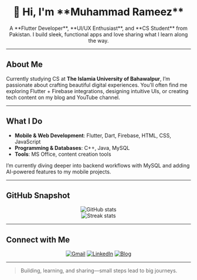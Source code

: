 <!-- GitHub Profile README -->

<h1 align="center">👋 Hi, I'm **Muhammad Rameez**</h1>

<p align="center">
  A **Flutter Developer**, **UI/UX Enthusiast**, and **CS Student** from Pakistan. I build sleek, functional apps and love sharing what I learn along the way.
</p>

---

##  About Me

Currently studying CS at **The Islamia University of Bahawalpur**, I’m passionate about crafting beautiful digital experiences. You'll often find me exploring Flutter + Firebase integrations, designing intuitive UIs, or creating tech content on my blog and YouTube channel.

---

##  What I Do

- **Mobile & Web Development**: Flutter, Dart, Firebase, HTML, CSS, JavaScript  
- **Programming & Databases**: C++, Java, MySQL  
- **Tools**: MS Office, content creation tools  

I’m currently diving deeper into backend workflows with MySQL and adding AI-powered features to my mobile projects.

---

##  GitHub Snapshot

<p align="center">
  <img src="https://github-readme-stats.vercel.app/api?username=Rameez2223&theme=radical&show_icons=true&count_private=true" alt="GitHub stats" />
  <br />
  <img src="https://github-readme-streak-stats.herokuapp.com/?user=Rameez2223&theme=radical" alt="Streak stats" />
</p>

---

##  Connect with Me

<p align="center">
  <a href="mailto:muhammadrameez00986@gmail.com"><img src="https://img.shields.io/badge/Gmail-D14836?style=for-the-badge&logo=gmail&logoColor=white" alt="Gmail"/></a>
  <a href="https://www.linkedin.com/in/your-linkedin-username" target="_blank"><img src="https://img.shields.io/badge/LinkedIn-0A66C2?style=for-the-badge&logo=linkedin&logoColor=white" alt="LinkedIn"/></a>
  <a href="https://ai-revolutionhub.blogspot.com/" target="_blank"><img src="https://img.shields.io/badge/Blogger-F57D00?style=for-the-badge&logo=blogger&logoColor=white" alt="Blog"/></a>
</p>

---

> Building, learning, and sharing—small steps lead to big journeys.
